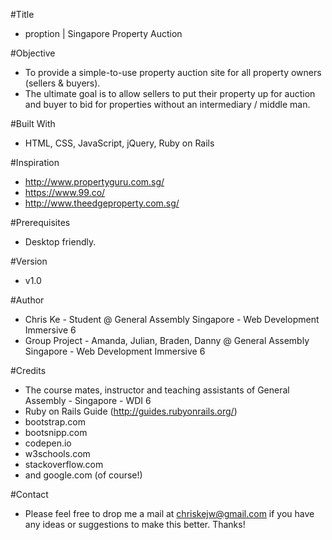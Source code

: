 #Title
- proption | Singapore Property Auction

#Objective

- To provide a simple-to-use property auction site for all property owners (sellers & buyers).
- The ultimate goal is to allow sellers to put their property up for auction and buyer to bid for properties without an intermediary / middle man.

#Built With

- HTML, CSS, JavaScript, jQuery, Ruby on Rails

#Inspiration

- http://www.propertyguru.com.sg/
- https://www.99.co/
- http://www.theedgeproperty.com.sg/

#Prerequisites

- Desktop friendly.

#Version

- v1.0

#Author

- Chris Ke - Student @ General Assembly Singapore - Web Development Immersive 6
- Group Project - Amanda, Julian, Braden, Danny @ General Assembly Singapore - Web Development Immersive 6

#Credits

- The course mates, instructor and teaching assistants of General Assembly - Singapore - WDI 6
- Ruby on Rails Guide (http://guides.rubyonrails.org/)
- bootstrap.com
- bootsnipp.com
- codepen.io
- w3schools.com
- stackoverflow.com
- and google.com (of course!)

#Contact

- Please feel free to drop me a mail at chriskejw@gmail.com if you have any ideas or suggestions to make this better. Thanks!
